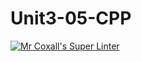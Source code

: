 # Unit3-05-CPP
[![Mr Coxall's Super Linter](https://github.com/ICS3U-C-Programming-Remy-S/Unit3-05-CPP/workflows/Mr%20Coxall's%20Super%20Linter/badge.svg)](https://github.com/ICS3U-C-Programming-Remy-S/Unit3-05-CPP/actions/)
